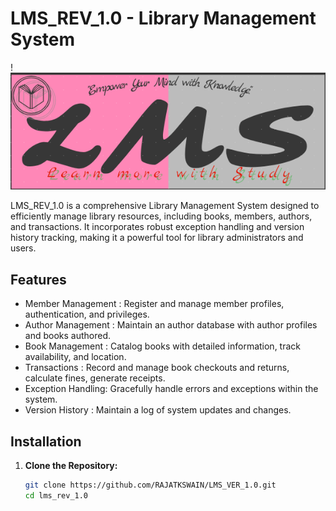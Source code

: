 # LMS_REV_1.0 - Library Management System

!![Alt text](logo_lms_7.png)

LMS_REV_1.0 is a comprehensive Library Management System designed to efficiently manage library resources, including books, members, authors, and transactions. It incorporates robust exception handling and version history tracking, making it a powerful tool for library administrators and users.

## Features

- Member Management : Register and manage member profiles, authentication, and privileges.
- Author Management : Maintain an author database with author profiles and books authored.
- Book Management   : Catalog books with detailed information, track availability, and location.
- Transactions      : Record and manage book checkouts and returns, calculate fines, generate receipts.
- Exception Handling: Gracefully handle errors and exceptions within the system.
- Version History   : Maintain a log of system updates and changes.

## Installation

1. **Clone the Repository:**
   ```sh
   git clone https://github.com/RAJATKSWAIN/LMS_VER_1.0.git
   cd lms_rev_1.0

